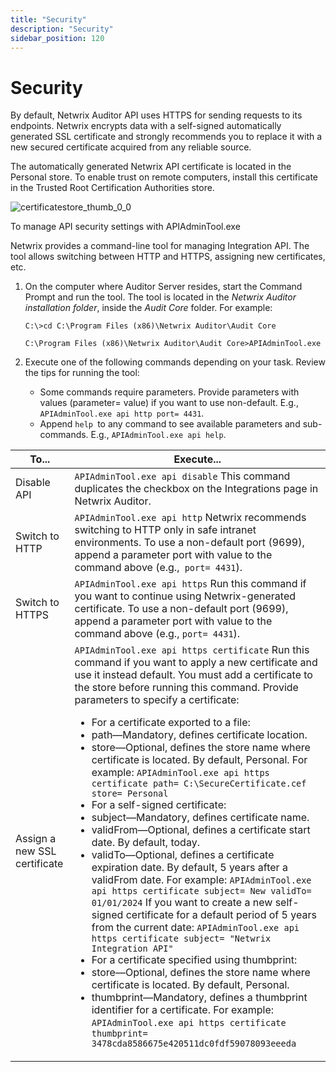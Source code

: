 ```yaml
---
title: "Security"
description: "Security"
sidebar_position: 120
---
```


# Security

By default, Netwrix Auditor API uses HTTPS for sending requests to its endpoints. Netwrix encrypts
data with a self-signed automatically generated SSL certificate and strongly recommends you to
replace it with a new secured certificate acquired from any reliable source.

The automatically generated Netwrix API certificate is located in the Personal store. To enable
trust on remote computers, install this certificate in the Trusted Root Certification Authorities
store.

![certificatestore_thumb_0_0](/images/auditor/10.7/api/certificatestore_thumb_0_0.webp)

To manage API security settings with APIAdminTool.exe

Netwrix provides a command-line tool for managing Integration API. The tool allows switching between
HTTP and HTTPS, assigning new certificates, etc.

1. On the computer where Auditor Server resides, start the Command Prompt and run the tool. The tool
   is located in the _Netwrix Auditor installation folder_, inside the _Audit Core_ folder. For
   example:

    `C:\>cd C:\Program Files (x86)\Netwrix Auditor\Audit Core`

    `C:\Program Files (x86)\Netwrix Auditor\Audit Core>APIAdminTool.exe`

2. Execute one of the following commands depending on your task. Review the tips for running the
   tool:

    - Some commands require parameters. Provide parameters with values (parameter= value) if you
      want to use non-default. E.g., `APIAdminTool.exe api http port= 4431`.
    - Append `help `to any command to see available parameters and sub-commands. E.g.,
      `APIAdminTool.exe api help`.

| To...                        | Execute...                                                                                                                                                                                                                                                                                                                                                                                                                                                                                                                                                                                                                                                                                                                                                                                                                                                                                                                                                                                                                                                                                                                                                                                                                                                                                                                                                                                                                                                                                        |
| ---------------------------- | ------------------------------------------------------------------------------------------------------------------------------------------------------------------------------------------------------------------------------------------------------------------------------------------------------------------------------------------------------------------------------------------------------------------------------------------------------------------------------------------------------------------------------------------------------------------------------------------------------------------------------------------------------------------------------------------------------------------------------------------------------------------------------------------------------------------------------------------------------------------------------------------------------------------------------------------------------------------------------------------------------------------------------------------------------------------------------------------------------------------------------------------------------------------------------------------------------------------------------------------------------------------------------------------------------------------------------------------------------------------------------------------------------------------------------------------------------------------------------------------------- |
| Disable API                  | `APIAdminTool.exe api disable` This command duplicates the checkbox on the Integrations page in Netwrix Auditor.                                                                                                                                                                                                                                                                                                                                                                                                                                                                                                                                                                                                                                                                                                                                                                                                                                                                                                                                                                                                                                                                                                                                                                                                                                                                                                                                                                                  |
| Switch to HTTP               | `APIAdminTool.exe api http` Netwrix recommends switching to HTTP only in safe intranet environments. To use a non-default port (9699), append a parameter port with value to the command above (e.g.,` port= 4431`).                                                                                                                                                                                                                                                                                                                                                                                                                                                                                                                                                                                                                                                                                                                                                                                                                                                                                                                                                                                                                                                                                                                                                                                                                                                                              |
| Switch to HTTPS              | `APIAdminTool.exe api https` Run this command if you want to continue using Netwrix-generated certificate. To use a non-default port (9699), append a parameter port with value to the command above (e.g., `port= 4431`).                                                                                                                                                                                                                                                                                                                                                                                                                                                                                                                                                                                                                                                                                                                                                                                                                                                                                                                                                                                                                                                                                                                                                                                                                                                                        |
| Assign a new SSL certificate | `APIAdminTool.exe api https certificate` Run this command if you want to apply a new certificate and use it instead default. You must add a certificate to the store before running this command. Provide parameters to specify a certificate: <ul><li>For a certificate exported to a file:</li><li>path—Mandatory, defines certificate location.</li><li>store—Optional, defines the store name where certificate is located. By default, Personal. For example: `APIAdminTool.exe api https certificate path= C:\SecureCertificate.cef store= Personal`</li><li>For a self-signed certificate:</li><li>subject—Mandatory, defines certificate name.</li><li>validFrom—Optional, defines a certificate start date. By default, today.</li><li>validTo—Optional, defines a certificate expiration date. By default, 5 years after a validFrom date. For example: `APIAdminTool.exe api https certificate subject= New validTo= 01/01/2024` If you want to create a new self-signed certificate for a default period of 5 years from the current date: `APIAdminTool.exe api https certificate subject= "Netwrix Integration API"`</li><li>For a certificate specified using thumbprint:</li><li>store—Optional, defines the store name where certificate is located. By default, Personal.</li><li>thumbprint—Mandatory, defines a thumbprint identifier for a certificate. For example: `APIAdminTool.exe api https certificate thumbprint= 3478cda8586675e420511dc0fdf59078093eeeda`</li></ul> |
